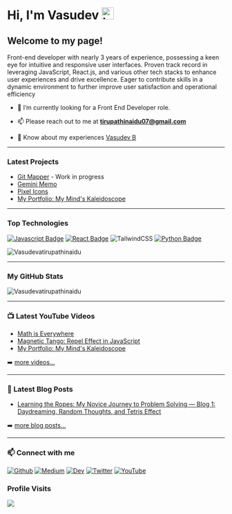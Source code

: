 # Hi, I'm Vasudev <img src="https://user-images.githubusercontent.com/1303154/88677602-1635ba80-d120-11ea-84d8-d263ba5fc3c0.gif" width="28px" alt="hi">

## Welcome to my page!

Front-end developer with nearly 3 years of experience, possessing a keen eye for intuitive and responsive user
interfaces. Proven track record in leveraging JavaScript, React.js, and various other tech stacks to enhance user
experiences and drive excellence. Eager to contribute skills in a dynamic environment to further improve user
satisfaction and operational efficiency

- 👀 I’m currently looking for a Front End Developer role.

- 📫 Please reach out to me at **tirupathinaidu07@gmail.com**

- 📄 Know about my experiences [Vasudev B](https://www.linkedin.com/in/vasu-b-513a7b103/)

---

### Latest Projects
- [Git Mapper](https://github.com/Vasudevatirupathinaidu/GitMapper) - Work in progress
- [Gemini Memo](https://github.com/Vasudevatirupathinaidu/GeminiMemo)
- [Pixel Icons](https://github.com/Vasudevatirupathinaidu/PixelIcons)
- [My Portfolio: My Mind's Kaleidoscope](https://github.com/Vasudevatirupathinaidu/My-Portfolio-My-Minds-Kaleidoscope)

---

### Top Technologies

<!-- TODO: Make technologies links take you to repositories -->

[![Javascript Badge](https://img.shields.io/badge/-Javascript-F0DB4F?style=for-the-badge&labelColor=black&logo=javascript&logoColor=F0DB4F)](#) [![React Badge](https://img.shields.io/badge/-React-61DBFB?style=for-the-badge&labelColor=black&logo=react&logoColor=61DBFB)](#) ![TailwindCSS](https://img.shields.io/badge/tailwindcss-%2338B2AC.svg?style=for-the-badge&logo=tailwind-css&logoColor=white) [![Python Badge](https://img.shields.io/badge/-Python-007acc?style=for-the-badge&labelColor=black&logo=python&logoColor=007acc)](#)

<p align="left"><img align="center" src="https://github-readme-stats-sigma-five.vercel.app/api/top-langs?username=Vasudevatirupathinaidu&show_icons=true&locale=en&layout=compact&theme=dark" alt="Vasudevatirupathinaidu" /></p>

---

### My GitHub Stats
<p align="left">
  <img align="center" src="https://github-readme-stats-sigma-five.vercel.app/api?username=Vasudevatirupathinaidu&show_icons=true&locale=en&theme=dark"" alt="Vasudevatirupathinaidu" />
</p>

---

### 📺 Latest YouTube Videos

<!-- YOUTUBE:START -->
- [Math is Everywhere](https://www.youtube.com/watch?v=fcAMpR6IOzI)
- [Magnetic Tango: Repel Effect in JavaScript](https://www.youtube.com/watch?v=gpT--9KhR1M)
- [My Portfolio: My Mind's Kaleidoscope](https://www.youtube.com/watch?v=WisnprhR9y0)
<!-- YOUTUBE:END -->

➡️ [more videos...](https://www.youtube.com/@vasudev16180)

---

### 📕 Latest Blog Posts

<!-- BLOG-POST-LIST:START -->
- [Learning the Ropes: My Novice Journey to Problem Solving — Blog 1: Daydreaming, Random Thoughts, and Tetris Effect](https://medium.com/@tirupathinaidu/%EF%B8%8F-learning-the-ropes-my-novice-journey-to-problem-solving-blog-1-daydreaming-random-984c64d41944)
<!-- BLOG-POST-LIST:END -->

➡️ [more blog posts...](https://medium.com/@tirupathinaidu)

---

### :mailbox: Connect with me

<a href="https://github.com/Vasudevatirupathinaidu" target="_blank"><img alt="Github" src="https://img.shields.io/badge/GitHub-%2312100E.svg?&style=for-the-badge&logo=Github&logoColor=white" /></a> <a href="https://medium.com/@tirupathinaidu" target="_blank"><img alt="Medium" src="https://img.shields.io/badge/Medium-12100E?style=for-the-badge&logo=medium&logoColor=white" /></a> <a href="https://dev.to/deva" target="_blank"><img alt="Dev" src="https://img.shields.io/badge/dev.to-0A0A0A?style=for-the-badge&logo=dev.to&logoColor=white" /></a> <a href="https://twitter.com/vasudev617" target="_blank"><img alt="Twitter" src="https://img.shields.io/badge/twitter-%231DA1F2.svg?&style=for-the-badge&logo=twitter&logoColor=white" /></a> <a href="https://www.youtube.com/@vasudev16180" target="_blank"><img alt="YouTube" src="https://img.shields.io/badge/YouTube-%23FF0000.svg?style=for-the-badge&logo=YouTube&logoColor=white" /></a>

### Profile Visits
![](https://komarev.com/ghpvc/?username=Vasudevatirupathinaidu&color=orange)
